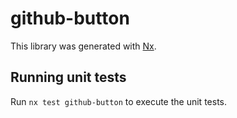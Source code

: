 # github-button

This library was generated with [Nx](https://nx.dev).

## Running unit tests

Run `nx test github-button` to execute the unit tests.
